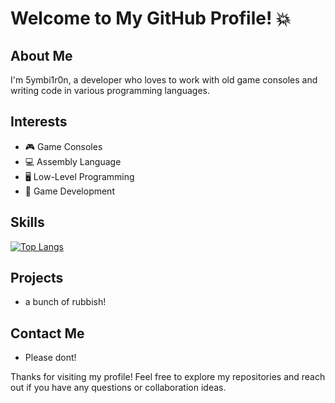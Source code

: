 <!--
**Symbitron/Symbitron** is a ✨ _special_ ✨ repository because its `README.md` (this file) appears on your GitHub profile.

Here are some ideas to get you started:

- 🔭 I’m currently working on ...
- 🌱 I’m currently learning ...
- 👯 I’m looking to collaborate on ...
- 🤔 I’m looking for help with ...
- 💬 Ask me about ...
- 📫 How to reach me: ...
- 😄 Pronouns: ...
- ⚡ Fun fact: ...
-->

# Welcome to My GitHub Profile! 💥

## About Me
I'm 5ymbi1r0n, a developer who loves to work with old game consoles and writing code in various programming languages.

## Interests
- 🎮  Game Consoles
- 💻  Assembly Language
- 🖥   Low-Level Programming
- 💾  Game Development

## Skills
[![Top Langs](https://github-readme-stats.vercel.app/api/top-langs/?username=Symbitron&layout=donut-vertical&count_private=true&include_forks=true)](https://github.com/anuraghazra/github-readme-stats)

## Projects
- a bunch of rubbish!

## Contact Me
- Please dont!

Thanks for visiting my profile! Feel free to explore my repositories and reach out if you have any questions or collaboration ideas.
